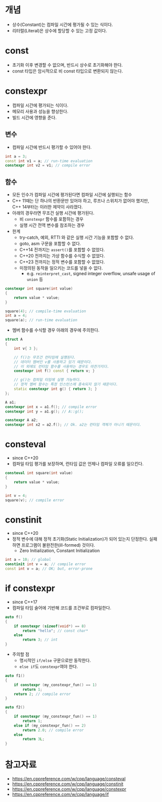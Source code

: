 # 개념
- 상수(Constant)는 컴파일 시간에 평가될 수 있는 식이다.
- 리터럴(Literal)은 상수에 할당할 수 있는 고정 값이다.

# const
- 초기화 이후 변경할 수 없으며, 반드시 상수로 초기화해야 한다.
- const 타입은 암시적으로 비 const 타입으로 변환되지 않는다.

# constexpr
- 컴파일 시간에 평가되는 식이다.
- 메모리 사용과 성능을 향상한다.
- 빌드 시간에 영향을 준다.
## 변수
- 컴파일 시간에 반드시 평가할 수 있어야 한다.
```cpp
int a = 3;
const int v1 = a; // run-time evaluation
constexpr int v2 = v1; // compile error
```

## 함수
- 모든 인수가 컴파일 시간에 평가된다면 컴파일 시간에 실행되는 함수
- C++ 11때는 단 하나의 반환문만 있어야 하고, 루프나 스위치가 없어야 했지만, C++ 14부터는 이러한 제약이 사라졌다.
- 아래의 경우라면 무조건 실행 시간에 평가된다.
	- 비 `constexpr` 함수를 포함하는 경우
	- 실행 시간 전역 변수를 참조하는 경우
- 한계
	- try-catch, 예외, RTTI 와 같은 실행 시간 기능을 포함할 수 없다.
	- goto, asm 구문을 포함할 수 없다.
	- C++14 전까지는 `assert()`를 포함할 수 없었다.
	- C++20 전까지는 가상 함수를 수식할 수 없었다.
	- C++23 전까지는 정적 변수를 포함할 수 없었다.
	- 미정의된 동작을 일으키는 코드를 넣을 수 없다.
		- e.g. `reinterpret_cast`, signed integer overflow, unsafe usage of `union` 등
```cpp
constexpr int square(int value)
{
	return value * value;
}

square(4); // compile-time evaluation
int a = 4;
square(a); // run-time evaluation
```

- 멤버 함수를 수식할 경우 아래의 경우에 주의한다.
```cpp
struct A
{
	int v{ 3 };

	// f()는 무조건 런타임에 실행된다.
	// 데이터 멤버인 v를 사용하고 있기 때문이다.
	// 이 외에도 런타임 함수를 사용하는 경우도 마찬가지다.
	constexpr int f() const { return v; }

	// g()는 컴파일 타임에 실행 가능하다.
	// 정적 멤버 함수는 특정 인스턴스에 종속되지 않기 때문이다.
	static constexpr int g() { return 3; }
};

A a1;
constexpr int x = a1.f(); // compile error
constexpr int y = a1.g(); // A::g();

constexpr A a2;
constexpr int x2 = a2.f(); // Ok. a2는 런타임 객체가 아니기 때문이다.
```

# consteval
- since C++20
- 컴파일 타임 평가를 보장하며, 런타임 값은 언제나 컴파일 오류를 일으킨다.
```cpp
consteval int square(int value)
{
	return value * value;
}

int v = 4;
square(v); // compile error
```

# constinit
- since C++20
- 정적 변수에 대해 정적 초기화(Static Initialization)가 되어 있는지 단정한다. 실패하면 프로그램이 불완전한(ill-formed) 것이다.
	- Zero Initialization, Constant Initialization
```cpp
int a = 10; // global
constinit int v = a; // compile error
const int v = a; // OK; but, error-prone
```

# if constexpr
- since C++17
- 컴파일 타임 술어에 기반해 코드를 조건부로 컴파일한다.
```cpp
auto f()
{
	if constexpr (sizeof(void*) == 8)
		return "hello"; // const char*
	else
		return 3; // int
}
```
- 주의할 점
	- 명시적인 `if/else` 구문으로만 동작한다.
	- `else if`도 `constexpr`여야 한다.
```cpp
auto f1()
{
	if constexpr (my_constexpr_fun() == 1)
		return 1;
	return 2; // compile error
}

auto f2()
{
	if constexpr (my_constexpr_fun() == 1)
		return 1;
	else if (my_constexpr_fun() == 2)
		return 2.0; // compile error
	else
		return 3L;
}
```
# 참고자료
- https://en.cppreference.com/w/cpp/language/consteval
- https://en.cppreference.com/w/cpp/language/constinit
- https://en.cppreference.com/w/cpp/language/constexpr
- https://en.cppreference.com/w/cpp/language/if